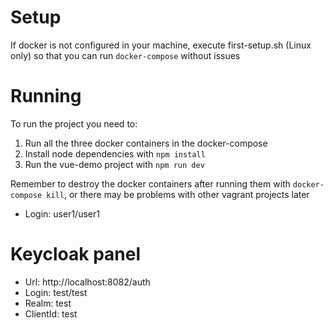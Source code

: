 # Setup

If docker is not configured in your machine, execute first-setup.sh (Linux only) so that you can run `docker-compose` without issues

# Running

To run the project you need to:

1. Run all the three docker containers in the docker-compose
2. Install node dependencies with `npm install`
3. Run the vue-demo project with `npm run dev`

Remember to destroy the docker containers after running them with `docker-compose kill`, or there may be problems with other vagrant projects later

- Login: user1/user1

# Keycloak panel 

- Url: http://localhost:8082/auth
- Login: test/test
- Realm: test
- ClientId: test
